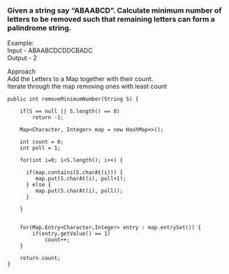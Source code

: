 ### Given a string say “ABAABCD”. Calculate minimum number of letters to be removed such that remaining letters can form a palindrome string.

Example:  
Input - ABAABCDCDDCBADC   
Output - 2

Approach  
Add the Letters to a Map together with their count.   
Iterate through the map removing ones with least count

````
public int removeMinimumNumber(String S) {
    
    if(S == null || S.length() == 0)
        return -1;
        
    Map<Character, Integer> map = new HashMap<>();
    
    int count = 0;
    int poll = 1;
    
    for(int i=0; i<S.length(); i++) {
      
      if(map.contains(S.charAt(i))) {
         map.put(S.charAt(i), poll+1);
      } else {
         map.put(S.charAt(i), poll));
      }        
        
    }
    
    
    for(Map.Entry<Character,Integer> entry : map.entrySet()) {
        if(entry.getValue() == 1)
            count++;
    }
    
    return count;
}
````